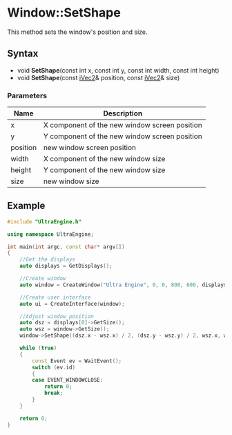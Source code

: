 # Window::SetShape #
This method sets the window's position and size.

## Syntax ##
- void **SetShape**(const int x, const int y, const int width, const int height)
- void **SetShape**(const [iVec2](iVec2.md)& position, const [iVec2](iVec2.md)& size)

### Parameters ###
| Name | Description |
| --- | --- |
| x | X component of the new window screen position |
| y | Y component of the new window screen position |
| position | new window screen position |
| width | X component of the new window size |
| height | Y component of the new window size |
| size | new window size |

## Example

```c++
#include "UltraEngine.h"

using namespace UltraEngine;

int main(int argc, const char* argv[])
{
    //Get the displays
    auto displays = GetDisplays();

    //Create window
    auto window = CreateWindow("Ultra Engine", 0, 0, 800, 600, displays[0]);

    //Create user interface
    auto ui = CreateInterface(window);

    //Adjust window position
    auto dsz = displays[0]->GetSize();
    auto wsz = window->GetSize();
    window->SetShape((dsz.x - wsz.x) / 2, (dsz.y - wsz.y) / 2, wsz.x, wsz.y);

    while (true)
    {
        const Event ev = WaitEvent();
        switch (ev.id)
        {
        case EVENT_WINDOWCLOSE:
            return 0;
            break;
        }
    }

    return 0;
}
```

